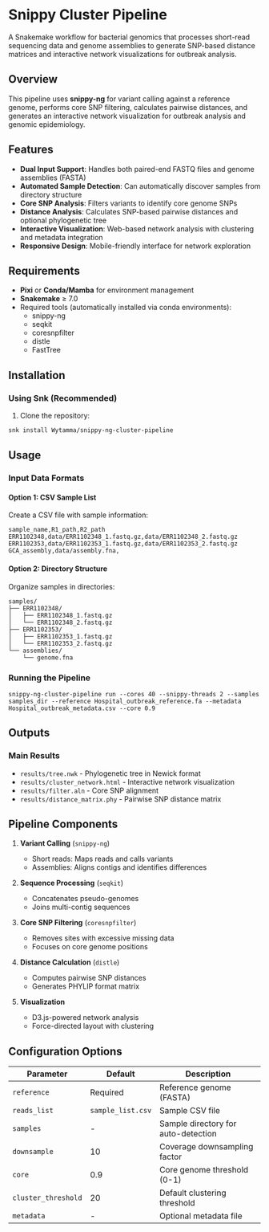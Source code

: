 # Snippy Cluster Pipeline

A Snakemake workflow for bacterial genomics that processes short-read sequencing data and genome assemblies to generate SNP-based distance matrices and interactive network visualizations for outbreak analysis.

## Overview

This pipeline uses **snippy-ng** for variant calling against a reference genome, performs core SNP filtering, calculates pairwise distances, and generates an interactive network visualization for outbreak analysis and genomic epidemiology.

## Features

- **Dual Input Support**: Handles both paired-end FASTQ files and genome assemblies (FASTA)
- **Automated Sample Detection**: Can automatically discover samples from directory structure
- **Core SNP Analysis**: Filters variants to identify core genome SNPs
- **Distance Analysis**: Calculates SNP-based pairwise distances and optional phylogenetic tree
- **Interactive Visualization**: Web-based network analysis with clustering and metadata integration
- **Responsive Design**: Mobile-friendly interface for network exploration

## Requirements

- **Pixi** or **Conda/Mamba** for environment management
- **Snakemake** ≥ 7.0
- Required tools (automatically installed via conda environments):
  - snippy-ng
  - seqkit
  - coresnpfilter
  - distle
  - FastTree

## Installation

### Using Snk (Recommended)

1. Clone the repository:
```bash
snk install Wytamma/snippy-ng-cluster-pipeline
```

## Usage

### Input Data Formats

#### Option 1: CSV Sample List
Create a CSV file with sample information:
```csv
sample_name,R1_path,R2_path
ERR1102348,data/ERR1102348_1.fastq.gz,data/ERR1102348_2.fastq.gz
ERR1102353,data/ERR1102353_1.fastq.gz,data/ERR1102353_2.fastq.gz
GCA_assembly,data/assembly.fna,
```

#### Option 2: Directory Structure
Organize samples in directories:
```
samples/
├── ERR1102348/
│   ├── ERR1102348_1.fastq.gz
│   └── ERR1102348_2.fastq.gz
├── ERR1102353/
│   ├── ERR1102353_1.fastq.gz
│   └── ERR1102353_2.fastq.gz
└── assemblies/
    └── genome.fna
```

### Running the Pipeline

```
snippy-ng-cluster-pipeline run --cores 40 --snippy-threads 2 --samples samples_dir --reference Hospital_outbreak_reference.fa --metadata Hospital_outbreak_metadata.csv --core 0.9
```

## Outputs

### Main Results
- `results/tree.nwk` - Phylogenetic tree in Newick format
- `results/cluster_network.html` - Interactive network visualization
- `results/filter.aln` - Core SNP alignment
- `results/distance_matrix.phy` - Pairwise SNP distance matrix

## Pipeline Components

1. **Variant Calling** (`snippy-ng`)
   - Short reads: Maps reads and calls variants
   - Assemblies: Aligns contigs and identifies differences

2. **Sequence Processing** (`seqkit`)
   - Concatenates pseudo-genomes
   - Joins multi-contig sequences

3. **Core SNP Filtering** (`coresnpfilter`)
   - Removes sites with excessive missing data
   - Focuses on core genome positions

4. **Distance Calculation** (`distle`)
   - Computes pairwise SNP distances
   - Generates PHYLIP format matrix

6. **Visualization**
   - D3.js-powered network analysis
   - Force-directed layout with clustering

## Configuration Options

| Parameter | Default | Description |
|-----------|---------|-------------|
| `reference` | Required | Reference genome (FASTA) |
| `reads_list` | `sample_list.csv` | Sample CSV file |
| `samples` | - | Sample directory for auto-detection |
| `downsample` | 10 | Coverage downsampling factor |
| `core` | 0.9 | Core genome threshold (0-1) |
| `cluster_threshold` | 20 | Default clustering threshold |
| `metadata` | - | Optional metadata file |

